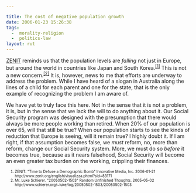 ```yaml
---

title: The cost of negative population growth
date: 2006-01-23 15:26:38
tags:
  -  morality-religion
  -  politics-law
layout: rut
---
```



<p><a href="http://www.zenit.org" title="ZENIT - The World Seen From Rome">ZENIT</a> reminds us that the population levels are <em>falling</em> not just in Europe, but around the world in countries like Japan and South Korea.<sup><a href="http://www.zenit.org/english/visualizza.phtml?sid=83171" title="Time to Defuse a Demographic Bomb">[1]</a></sup> This is not a new concern.<sup><a href="https://www.schierer.org/~luke/log/20050502-1503/20050502-1503" title="20050502-1503">[2]</a></sup> It is, however, news to me that efforts are underway to address the problem.  While I have heard of a slogan in Australia along the lines of a child for each parent and one for the state, that is the only example of recognizing the problem I am aware of.</p>  <p>We have yet to truly face this here.  Not in the sense that it is not a problem, it is, but in the sense that we lack the will to do anything about it.  Our Social Security program was designed with the presumption that there would always be more people working than retired.  When 20% of our population is over 65, will that still be true?  When our population starts to see the kinds of reduction that Europe is seeing, will it remain true?  I highly doubt it. If I am right, if that assumption becomes false, we <em>must</em> reform, no, more than reform, change our Social Security system. More, we must do so <em>before</em> it becomes true, because as it nears falsehood, Social Security will become an even greater tax burden on the working, crippling their finances.</p>  <ol><font size="-2"><li><font size="-2">ZENIT. "Time to Defuse a Demographic Bomb" Innovative Media, Inc. 2006-01-21 http://www.zenit.org/english/visualizza.phtml?sid=83171</font></li><li><font size="-2">Mr. Luke Schierer.  "20050502-1503" Random Unfinished Thoughts. 2005-05-02 http://www.schierer.org/~luke/log/20050502-1503/20050502-1503 </font></li></font></ol>

